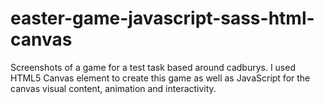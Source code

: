 # easter-game-javascript-sass-html-canvas

Screenshots of a game for a test task based around cadburys. I used HTML5 Canvas element to create this game as well as JavaScript for the canvas visual content, animation and interactivity.  


